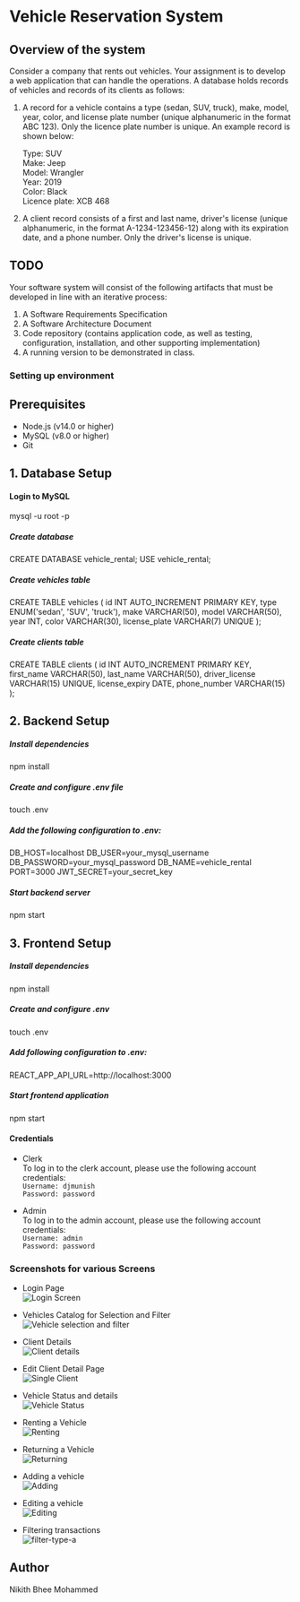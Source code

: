 # Vehicle Reservation System

## Overview of the system
Consider a company that rents out vehicles. Your assignment is to develop a web application that can handle the operations. A database holds records of vehicles and records of its clients as follows:
1. A record for a vehicle contains a type (sedan, SUV, truck), make, model, year, color, and license plate number (unique alphanumeric in the format ABC 123). Only the licence plate number is unique. An example record is shown below:

     Type:           SUV <br />
     Make:           Jeep <br />
     Model:          Wrangler <br />
     Year:           2019 <br />
     Color:          Black <br />
     Licence plate:  XCB 468 <br />

2. A client record consists of a first and last name, driver's license (unique alphanumeric, in the format A-1234-123456-12) along with its expiration date, and a phone number. Only the driver's license is unique.

## TODO

Your software system will consist of the following artifacts that must be developed in line with an iterative process:
1. A Software Requirements Specification
2. A Software Architecture Document
3. Code repository (contains application code, as well as testing, configuration, installation, and other supporting implementation)
4. A running version to be demonstrated in class.

### Setting up environment

## Prerequisites
- Node.js (v14.0 or higher)
- MySQL (v8.0 or higher)
- Git

## 1. Database Setup
#### Login to MySQL
mysql -u root -p

##### Create database
CREATE DATABASE vehicle_rental;
USE vehicle_rental;

##### Create vehicles table
CREATE TABLE vehicles (
    id INT AUTO_INCREMENT PRIMARY KEY,
    type ENUM('sedan', 'SUV', 'truck'),
    make VARCHAR(50),
    model VARCHAR(50),
    year INT,
    color VARCHAR(30),
    license_plate VARCHAR(7) UNIQUE
);

##### Create clients table
CREATE TABLE clients (
    id INT AUTO_INCREMENT PRIMARY KEY,
    first_name VARCHAR(50),
    last_name VARCHAR(50),
    driver_license VARCHAR(15) UNIQUE,
    license_expiry DATE,
    phone_number VARCHAR(15)
);

## 2. Backend Setup

##### Install dependencies
npm install

##### Create and configure .env file
touch .env

##### Add the following configuration to .env:
DB_HOST=localhost
DB_USER=your_mysql_username
DB_PASSWORD=your_mysql_password
DB_NAME=vehicle_rental
PORT=3000
JWT_SECRET=your_secret_key

##### Start backend server
npm start

## 3. Frontend Setup

##### Install dependencies
npm install

##### Create and configure .env
touch .env

##### Add following configuration to .env:
REACT_APP_API_URL=http://localhost:3000

##### Start frontend application
npm start

#### Credentials
- Clerk <br/>
To log in to the clerk account, please use the following account credentials:  <br/>
```Username: djmunish``` <br />
```Password: password```

- Admin <br/>
To log in to the admin account, please use the following account credentials:  <br/>
```Username: admin``` <br />
```Password: password```

### Screenshots for various Screens
- Login Page <br/>
![Login Screen](/soen6461-master/Screenshots/1_login.png)

- Vehicles Catalog for Selection and Filter <br/>
![Vehicle selection and filter](/soen6461-master/Screenshots/2_vehicle_catalogue.png)

- Client Details <br/>
![Client details](/soen6461-master/Screenshots/3_client_manage.png)

- Edit Client Detail Page <br/>
![Single Client](/soen6461-master/Screenshots/6_edit_client.png)

- Vehicle Status and details <br/>
![Vehicle Status](/soen6461-master/Screenshots/5_reserve_rent_popup.png)

- Renting a Vehicle <br/>
![Renting](/soen6461-master/Screenshots/7_cancel_rent.png)

- Returning a Vehicle <br/>
![Returning](/soen6461-master/Screenshots/11_rent_Start.png)

- Adding a vehicle <br/>
![Adding](/soen6461-master/Screenshots/9_addVehicle.png)

- Editing a vehicle <br/>
![Editing](/soen6461-master/Screenshots/8_edit_vehicle.jpeg)

- Filtering transactions <br/>
![filter-type-a](/soen6461-master/Screenshots/10_transaction.png)


## Author

Nikith Bhee Mohammed
